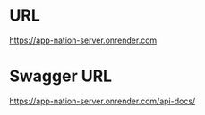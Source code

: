 # URL

https://app-nation-server.onrender.com


# Swagger URL

https://app-nation-server.onrender.com/api-docs/
